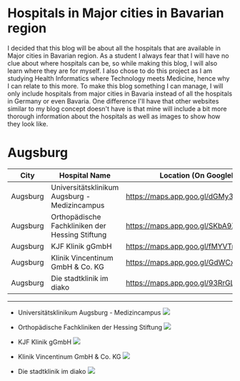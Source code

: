 # Hospitals in Major cities in Bavarian region
I decided that this blog will be about all the hospitals that are available in Major cities in Bavarian region.
  As a student I always fear that I will have no clue about where hospitals can be, so while making this blog, I will also learn where they are for myself.
  I also chose to do this project as I am studying Health Informatics where Technology meets Medicine, hence why I can relate to this more.
  To make this blog something I can manage, I will only include hospitals from major cities in Bavaria instead of all the hospitals in Germany or even Bavaria.
  One difference I'll have that other websites similar to my blog concept doesn't have is that mine will include a bit more thorough information about the hospitals as well as images to show how they look like.

# Augsburg

| City              |  Hospital Name        | Location (On GoogleMaps)     | Website                        |
|-------------------|---------------------------|----------------------|--------------------------------|
| Augsburg | Universitätsklinikum Augsburg - Medizincampus  | https://maps.app.goo.gl/dGMy3igX817tDijx7   | http://www.uk-augsburg.de/ |
| Augsburg | Orthopädische Fachkliniken der Hessing Stiftung | https://maps.app.goo.gl/SKbA9ZLacSdGxc3c6  | http://www.hessing-kliniken.de/ |
| Augsburg | KJF Klinik gGmbH | https://maps.app.goo.gl/fMYVTn7k4mFpHUzT8 | http://www.josefinum.de/ |
| Augsburg | Klinik Vincentinum GmbH & Co. KG | https://maps.app.goo.gl/GdWCxnLJJj7y5Guz7 | http://www.klinik-vincentinum.de/ |
| Augsburg |  Die stadtklinik im diako  | https://maps.app.goo.gl/93RrGLt35tz1fxKD6 | https://stadtklinik-diako.de/ |

-------------------------------------------------------------------------------

- Universitätsklinikum Augsburg - Medizincampus
![](https://www.uk-augsburg.de/fileadmin/_processed_/e/b/csm_headerbild_klinikum_augsburg_unternehmen_02_8dfdac9613.jpg)

- Orthopädische Fachkliniken der Hessing Stiftung
![](https://www.hessing-kliniken.de/fileadmin/user_upload/01-hessing-stiftung/images/teaser/Hessing_Teaser_Webcam.jpg)

- KJF Klinik gGmbH
![](http://www.die-augsburger-zeitung.de/wp-content/uploads/2010/03/josefinum.jpg) 

- Klinik Vincentinum GmbH & Co. KG
![](https://www.augsburger-allgemeine.de/img/bilder/crop62650686/6009428067-cv16_9-w940-owebp/Vincentinum?t=.jpg)

- Die stadtklinik im diako
![](https://upload.wikimedia.org/wikipedia/commons/thumb/d/d3/Augsburg_Fr%C3%B6lichstra%C3%9Fe_17_02.jpg/1199px-Augsburg_Fr%C3%B6lichstra%C3%9Fe_17_02.jpg?20170529200805)

